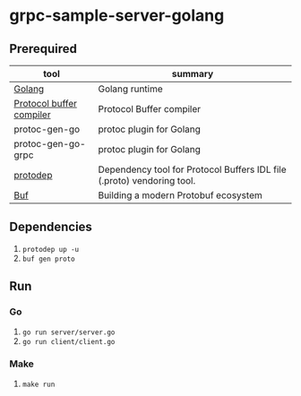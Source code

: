 # grpc-sample-server-golang

## Prerequired

| tool                                                                             | summary                                                                |
| -------------------------------------------------------------------------------- | ---------------------------------------------------------------------- |
| [Golang](https://golang.org/doc/devel/release.html)                              | Golang runtime                                                         |
| [Protocol buffer compiler](https://github.com/protocolbuffers/protobuf/releases) | Protocol Buffer compiler                                               |
| protoc-gen-go                                                                    | protoc plugin for Golang                                               |
| protoc-gen-go-grpc                                                               | protoc plugin for Golang                                               |
| [protodep](https://github.com/stormcat24/protodep)                               | Dependency tool for Protocol Buffers IDL file (.proto) vendoring tool. |
| [Buf](https://github.com/bufbuild/buf)                                           | Building a modern Protobuf ecosystem                                   |

## Dependencies

1. `protodep up -u`
2. `buf gen proto`

## Run

### Go

1. `go run server/server.go`
2. `go run client/client.go`

### Make

1. `make run`

